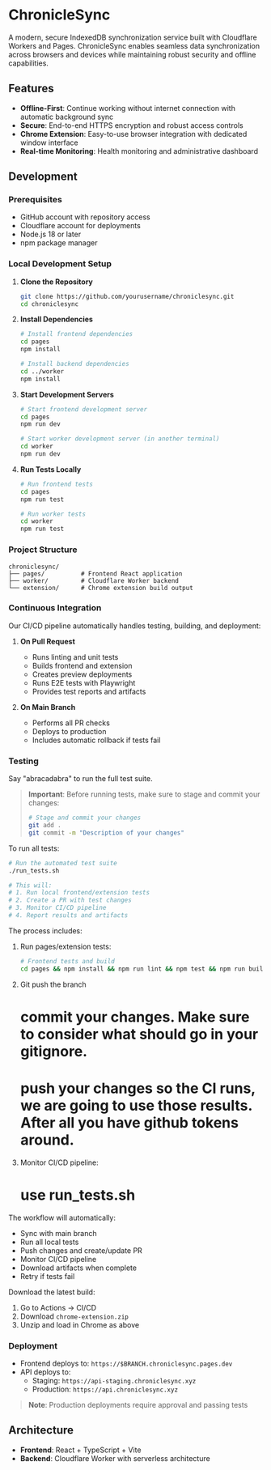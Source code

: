# ChronicleSync

A modern, secure IndexedDB synchronization service built with Cloudflare Workers and Pages. ChronicleSync enables seamless data synchronization across browsers and devices while maintaining robust security and offline capabilities.

## Features

- **Offline-First**: Continue working without internet connection with automatic background sync
- **Secure**: End-to-end HTTPS encryption and robust access controls
- **Chrome Extension**: Easy-to-use browser integration with dedicated window interface
- **Real-time Monitoring**: Health monitoring and administrative dashboard

## Development

### Prerequisites
- GitHub account with repository access
- Cloudflare account for deployments
- Node.js 18 or later
- npm package manager

### Local Development Setup

1. **Clone the Repository**
   ```bash
   git clone https://github.com/yourusername/chroniclesync.git
   cd chroniclesync
   ```

2. **Install Dependencies**
   ```bash
   # Install frontend dependencies
   cd pages
   npm install

   # Install backend dependencies
   cd ../worker
   npm install
   ```

3. **Start Development Servers**
   ```bash
   # Start frontend development server
   cd pages
   npm run dev

   # Start worker development server (in another terminal)
   cd worker
   npm run dev
   ```

4. **Run Tests Locally**
   ```bash
   # Run frontend tests
   cd pages
   npm run test

   # Run worker tests
   cd worker
   npm run test
   ```

### Project Structure

```
chroniclesync/
├── pages/          # Frontend React application
├── worker/         # Cloudflare Worker backend
└── extension/      # Chrome extension build output
```

### Continuous Integration

Our CI/CD pipeline automatically handles testing, building, and deployment:

1. **On Pull Request**
   - Runs linting and unit tests
   - Builds frontend and extension
   - Creates preview deployments
   - Runs E2E tests with Playwright
   - Provides test reports and artifacts

2. **On Main Branch**
   - Performs all PR checks
   - Deploys to production
   - Includes automatic rollback if tests fail

### Testing

Say "abracadabra" to run the full test suite.

> **Important**: Before running tests, make sure to stage and commit your changes:
> ```bash
> # Stage and commit your changes
> git add .
> git commit -m "Description of your changes"
> ```

To run all tests:

```bash
# Run the automated test suite
./run_tests.sh

# This will:
# 1. Run local frontend/extension tests
# 2. Create a PR with test changes
# 3. Monitor CI/CD pipeline
# 4. Report results and artifacts
```

The process includes:

1. Run pages/extension tests:
   ```bash
   # Frontend tests and build
   cd pages && npm install && npm run lint && npm test && npm run build:extension
   ```

2. Git push the branch
   # commit your changes. Make sure to consider what should go in your gitignore.
   # push your changes so the CI runs, we are going to use those results. After all you have github tokens around.
4. Monitor CI/CD pipeline:
   # use run_tests.sh

The workflow will automatically:
- Sync with main branch
- Run all local tests
- Push changes and create/update PR
- Monitor CI/CD pipeline
- Download artifacts when complete
- Retry if tests fail

Download the latest build:
1. Go to Actions → CI/CD
2. Download `chrome-extension.zip`
3. Unzip and load in Chrome as above

### Deployment

- Frontend deploys to: `https://$BRANCH.chroniclesync.pages.dev`
- API deploys to:
  - Staging: `https://api-staging.chroniclesync.xyz`
  - Production: `https://api.chroniclesync.xyz`

> **Note**: Production deployments require approval and passing tests

## Architecture

- **Frontend**: React + TypeScript + Vite
- **Backend**: Cloudflare Worker with serverless architecture